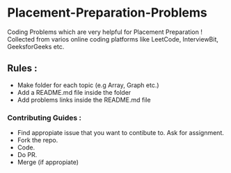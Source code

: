 # Placement-Preparation-Problems

Coding Problems which are very helpful for Placement Preparation ! Collected from varios online coding platforms like LeetCode, InterviewBit, GeeksforGeeks etc.

## Rules :

-   Make folder for each topic (e.g Array, Graph etc.)
-   Add a README.md file inside the folder
-   Add problems links inside the README.md file

### Contributing Guides :

-   Find appropiate issue that you want to contibute to. Ask for assignment.
-   Fork the repo.
-   Code.
-   Do PR.
-   Merge (if appropiate)
